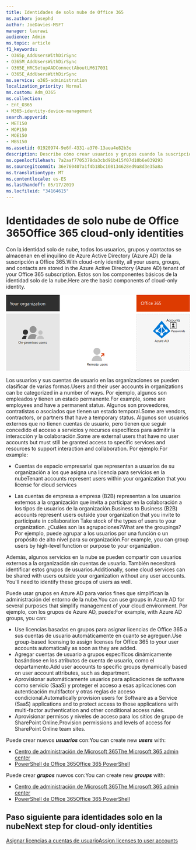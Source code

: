 ```yaml
---
title: Identidades de solo nube de Office 365
ms.author: josephd
author: JoeDavies-MSFT
manager: laurawi
audience: Admin
ms.topic: article
f1_keywords:
- O365p_AddUsersWithDirSync
- O365M_AddUsersWithDirSync
- O365E_HRCSetupAADConnectAboutLM617031
- O365E_AddUsersWithDirSync
ms.service: o365-administration
localization_priority: Normal
ms.custom: Adm_O365
ms.collection:
- Ent_O365
- M365-identity-device-management
search.appverid:
- MET150
- MOP150
- MOE150
- MBS150
ms.assetid: 01920974-9e6f-4331-a370-13aea4e82b3e
description: Describe cómo crear usuarios y grupos cuando la suscripción de Office 365 usa identidades de solo nube.
ms.openlocfilehash: 7a2aaf7705378da3cbd91b415f07d10b6e039293
ms.sourcegitcommit: 36e760407a1f4b18bc108134628ed9a8d3e35a8a
ms.translationtype: MT
ms.contentlocale: es-ES
ms.lasthandoff: 05/17/2019
ms.locfileid: "34164615"
---
```

# <a name="office-365-cloud-only-identities"></a><span data-ttu-id="d8190-103">Identidades de solo nube de Office 365</span><span class="sxs-lookup"><span data-stu-id="d8190-103">Office 365 cloud-only identities</span></span>

<span data-ttu-id="d8190-104">Con la identidad solo de nube, todos los usuarios, grupos y contactos se almacenan en el inquilino de Azure Active Directory (Azure AD) de la suscripción a Office 365.</span><span class="sxs-lookup"><span data-stu-id="d8190-104">With cloud-only identity, all your users, groups, and contacts are stored in the Azure Active Directory (Azure AD) tenant of your Office 365 subscription.</span></span> <span data-ttu-id="d8190-105">Estos son los componentes básicos de la identidad solo de la nube.</span><span class="sxs-lookup"><span data-stu-id="d8190-105">Here are the basic components of cloud-only identity.</span></span>
 
![](./media/about-office-365-identity/cloud-only-identity.png)

<span data-ttu-id="d8190-106">Los usuarios y sus cuentas de usuario en las organizaciones se pueden clasificar de varias formas.</span><span class="sxs-lookup"><span data-stu-id="d8190-106">Users and their user accounts in organizations can be categorized in a number of ways.</span></span> <span data-ttu-id="d8190-107">Por ejemplo, algunos son empleados y tienen un estado permanente.</span><span class="sxs-lookup"><span data-stu-id="d8190-107">For example, some are employees and have a permanent status.</span></span> <span data-ttu-id="d8190-108">Algunos son proveedores, contratistas o asociados que tienen un estado temporal.</span><span class="sxs-lookup"><span data-stu-id="d8190-108">Some are vendors, contractors, or partners that have a temporary status.</span></span> <span data-ttu-id="d8190-109">Algunos son usuarios externos que no tienen cuentas de usuario, pero tienen que seguir concedido el acceso a servicios y recursos específicos para admitir la interacción y la colaboración.</span><span class="sxs-lookup"><span data-stu-id="d8190-109">Some are external users that have no user accounts but must still be granted access to specific services and resources to support interaction and collaboration.</span></span> <span data-ttu-id="d8190-110">Por ejemplo:</span><span class="sxs-lookup"><span data-stu-id="d8190-110">For example:</span></span>

- <span data-ttu-id="d8190-111">Cuentas de espacio empresarial que representan a usuarios de su organización a los que asigna una licencia para servicios en la nube</span><span class="sxs-lookup"><span data-stu-id="d8190-111">Tenant accounts represent users within your organization that you license for cloud services</span></span>

- <span data-ttu-id="d8190-112">Las cuentas de empresa a empresa (B2B) representan a los usuarios externos a la organización que invita a participar en la colaboración a los tipos de usuarios de la organización.</span><span class="sxs-lookup"><span data-stu-id="d8190-112">Business to Business (B2B) accounts represent users outside your organization that you invite to participate in collaboration Take stock of the types of users to your organization.</span></span> <span data-ttu-id="d8190-113">¿Cuáles son las agrupaciones?</span><span class="sxs-lookup"><span data-stu-id="d8190-113">What are the groupings?</span></span> <span data-ttu-id="d8190-114">Por ejemplo, puede agrupar a los usuarios por una función o un propósito de alto nivel para su organización.</span><span class="sxs-lookup"><span data-stu-id="d8190-114">For example, you can group users by high-level function or purpose to your organization.</span></span>

<span data-ttu-id="d8190-p104">Además, algunos servicios en la nube se pueden compartir con usuarios externos a la organización sin cuentas de usuario. También necesitará identificar estos grupos de usuarios.</span><span class="sxs-lookup"><span data-stu-id="d8190-p104">Additionally, some cloud services can be shared with users outside your organization without any user accounts. You'll need to identify these groups of users as well.</span></span>

<span data-ttu-id="d8190-117">Puede usar grupos en Azure AD para varios fines que simplifican la administración del entorno de la nube.</span><span class="sxs-lookup"><span data-stu-id="d8190-117">You can use groups in Azure AD for several purposes that simplify management of your cloud environment.</span></span> <span data-ttu-id="d8190-118">Por ejemplo, con los grupos de Azure AD, puede:</span><span class="sxs-lookup"><span data-stu-id="d8190-118">For example, with Azure AD groups, you can:</span></span>

- <span data-ttu-id="d8190-119">Use licencias basadas en grupos para asignar licencias de Office 365 a sus cuentas de usuario automáticamente en cuanto se agreguen.</span><span class="sxs-lookup"><span data-stu-id="d8190-119">Use group-based licensing to assign licenses for Office 365 to your user accounts automatically as soon as they are added.</span></span>
- <span data-ttu-id="d8190-120">Agregar cuentas de usuario a grupos específicos dinámicamente basándose en los atributos de cuenta de usuario, como el departamento.</span><span class="sxs-lookup"><span data-stu-id="d8190-120">Add user accounts to specific groups dynamically based on user account attributes, such as department.</span></span>
- <span data-ttu-id="d8190-121">Aprovisionar automáticamente usuarios para aplicaciones de software como servicio (SaaS) y proteger el acceso a esas aplicaciones con autenticación multifactor y otras reglas de acceso condicional.</span><span class="sxs-lookup"><span data-stu-id="d8190-121">Automatically provision users for Software as a Service (SaaS) applications and to protect access to those applications with multi-factor authentication and other conditional access rules.</span></span>
- <span data-ttu-id="d8190-122">Aprovisionar permisos y niveles de acceso para los sitios de grupo de SharePoint Online.</span><span class="sxs-lookup"><span data-stu-id="d8190-122">Provision permissions and levels of access for SharePoint Online team sites.</span></span>

<span data-ttu-id="d8190-123">Puede crear nuevos ***usuarios*** con:</span><span class="sxs-lookup"><span data-stu-id="d8190-123">You can create new ***users*** with:</span></span>

- [<span data-ttu-id="d8190-124">Centro de administración de Microsoft 365</span><span class="sxs-lookup"><span data-stu-id="d8190-124">The Microsoft 365 admin center</span></span>](https://docs.microsoft.com/office365/admin/add-users/add-users)
- [<span data-ttu-id="d8190-125">PowerShell de Office 365</span><span class="sxs-lookup"><span data-stu-id="d8190-125">Office 365 PowerShell</span></span>](https://docs.microsoft.com/office365/enterprise/powershell/create-user-accounts-with-office-365-powershell)

<span data-ttu-id="d8190-126">Puede crear ***grupos*** nuevos con:</span><span class="sxs-lookup"><span data-stu-id="d8190-126">You can create new ***groups*** with:</span></span>

- [<span data-ttu-id="d8190-127">Centro de administración de Microsoft 365</span><span class="sxs-lookup"><span data-stu-id="d8190-127">The Microsoft 365 admin center</span></span>](https://docs.microsoft.com/office365/admin/create-groups/create-groups)
- [<span data-ttu-id="d8190-128">PowerShell de Office 365</span><span class="sxs-lookup"><span data-stu-id="d8190-128">Office 365 PowerShell</span></span>](https://docs.microsoft.com/office365/enterprise/powershell/manage-office-365-groups-with-powershell)


## <a name="next-step-for-cloud-only-identities"></a><span data-ttu-id="d8190-129">Paso siguiente para identidades solo en la nube</span><span class="sxs-lookup"><span data-stu-id="d8190-129">Next step for cloud-only identities</span></span>

[<span data-ttu-id="d8190-130">Asignar licencias a cuentas de usuario</span><span class="sxs-lookup"><span data-stu-id="d8190-130">Assign licenses to user accounts</span></span>](assign-licenses-to-user-accounts.md)
